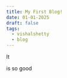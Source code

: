 ```yaml
---
title: My First Blog!
date: 01-01-2025
draft: false
tags:
  - vishalshetty
  - blog
---
```

It

is so good